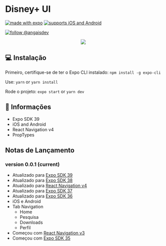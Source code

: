# Disney+ UI

[![made with expo](https://img.shields.io/badge/MADE%20WITH%20EXPO-000.svg?style=for-the-badge&logo=expo&labelColor=4630eb&logoWidth=20)](https://github.com/expo/expo) [![supports iOS and Android](https://img.shields.io/badge/Platforms-Native-4630EB.svg?style=for-the-badge&logo=EXPO&labelColor=000&logoColor=fff)](https://github.com/expo/expo)

[![follow @angaisdev](https://img.shields.io/twitter/follow/angaisdev.svg?style=for-the-badge&logo=TWITTER&logoColor=FFFFFF&labelColor=00aced&logoWidth=20&color=lightgray)](https://twitter.com/angaisdev)

<p align="center">
  <img src=".gh-assets/screenshare-4.png?raw=true" />
</p>

## :computer: Instalação

Primeiro, certifique-se de ter o Expo CLI instalado: `npm install -g expo-cli`

Use: `yarn` or `yarn install`

Rode o projeto: `expo start` or `yarn dev`

## :blue_book: Informações

- Expo SDK 39
- iOS and Android
- React Navigation v4
- PropTypes

## Notas de Lançamento

### version 0.0.1 (current)

- Atualizado para [Expo SDK 39](https://dev.to/expo/expo-sdk-39-is-now-available-1lm8)
- Atualizado para [Expo SDK 38](https://blog.expo.io/expo-sdk-38-is-now-available-ab6cd30ca2ee)
- Atualizado para [React Navigation v4](https://reactnavigation.org/docs/4.x/getting-started)
- Atualizado para [Expo SDK 37](https://blog.expo.io/expo-sdk-37-is-now-available-dd5770f066a6)
- Atualizado para [Expo SDK 36](https://blog.expo.io/expo-sdk-36-is-now-available-b91897b437fe)
- iOS e Android
- Tab Navigation
  - Home
  - Pesquisa
  - Downloads
  - Perfil
- Começou com [React Navigation v3](https://reactnavigation.org/docs/3.x/getting-started)
- Começou com [Expo SDK 35](https://blog.expo.io/expo-sdk-35-is-now-available-beee0dfafbf4)
